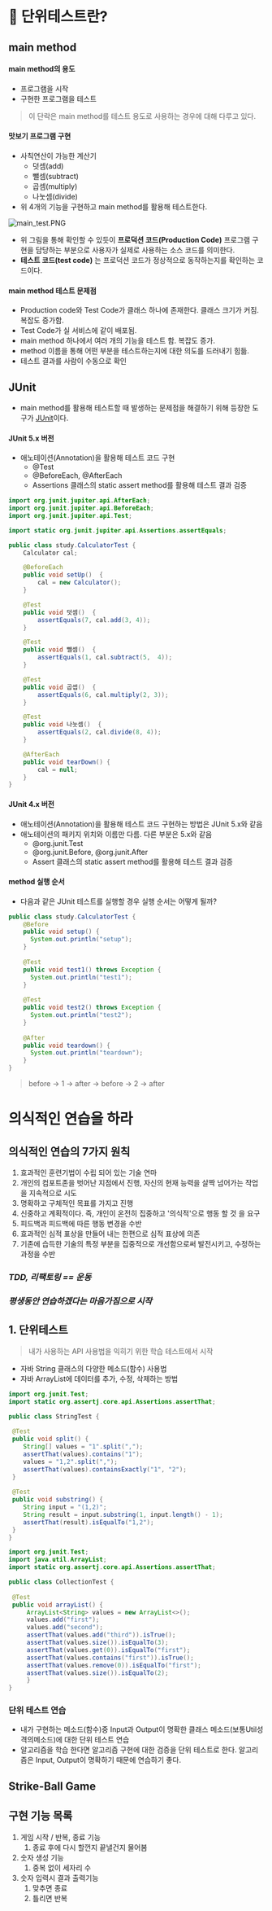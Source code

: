 # 📖 단위테스트란?

## main method

#### main method의 용도

- 프로그램을 시작
- 구현한 프로그램을 테스트

> 이 단락은 main method를 테스트 용도로 사용하는 경우에 대해 다루고 있다.

#### 맛보기 프로그램 구현

- 사칙연산이 가능한 계산기
  - 덧셈(add)
  - 뺄셈(subtract)
  - 곱셈(multiply)
  - 나눗셈(divide)
- 위 4개의 기능을 구현하고 main method를 활용해 테스트한다.

![main_test.PNG](README.assets/main_test.PNG)

- 위 그림을 통해 확인할 수 있듯이 **프로덕션 코드(Production Code)** 프로그램 구현을 담당하는 부분으로 사용자가 실제로 사용하는 소스 코드를 의미한다.
- **테스트 코드(test code)** 는 프로덕션 코드가 정상적으로 동작하는지를 확인하는 코드이다.

#### main method 테스트 문제점

- Production code와 Test Code가 클래스 하나에 존재한다. 클래스 크기가 커짐. 복잡도 증가함.
- Test Code가 실 서비스에 같이 배포됨.
- main method 하나에서 여러 개의 기능을 테스트 함. 복잡도 증가.
- method 이름을 통해 어떤 부분을 테스트하는지에 대한 의도를 드러내기 힘듦.
- 테스트 결과를 사람이 수동으로 확인

## JUnit

- main method를 활용해 테스트할 때 발생하는 문제점을 해결하기 위해 등장한 도구가 [JUnit](http://junit.org/)이다.

#### JUnit 5.x 버전

- 애노테이션(Annotation)을 활용해 테스트 코드 구현
  - @Test
  - @BeforeEach, @AfterEach
  - Assertions 클래스의 static assert method를 활용해 테스트 결과 검증

```java
import org.junit.jupiter.api.AfterEach;
import org.junit.jupiter.api.BeforeEach;
import org.junit.jupiter.api.Test;

import static org.junit.jupiter.api.Assertions.assertEquals;

public class study.CalculatorTest {
    Calculator cal;

    @BeforeEach
    public void setUp()  {
        cal = new Calculator();
    }

    @Test
    public void 덧셈()  {
        assertEquals(7, cal.add(3, 4));
    }

    @Test
    public void 뺄셈()  {
        assertEquals(1, cal.subtract(5,  4));
    }

    @Test
    public void 곱셉()  {
        assertEquals(6, cal.multiply(2, 3));
    }

    @Test
    public void 나눗셈()  {
        assertEquals(2, cal.divide(8, 4));
    }

    @AfterEach
    public void tearDown() {
        cal = null;
    }
}
```

#### JUnit 4.x 버전

- 애노테이션(Annotation)을 활용해 테스트 코드 구현하는 방법은 JUnit 5.x와 같음
- 애노테이션의 패키지 위치와 이름만 다름. 다른 부분은 5.x와 같음
  - @org.junit.Test
  - @org.junit.Before, @org.junit.After
  - Assert 클래스의 static assert method를 활용해 테스트 결과 검증

#### method 실행 순서

- 다음과 같은 JUnit 테스트를 실행할 경우 실행 순서는 어떻게 될까?

```java
public class study.CalculatorTest {
    @Before
    public void setup() {
      System.out.println("setup");
    }
    
    @Test
    public void test1() throws Exception {
      System.out.println("test1");		
    }
    
    @Test
    public void test2() throws Exception {
      System.out.println("test2");		
    }
    
    @After
    public void teardown() {
      System.out.println("teardown");		
    }
}
```

> before -> 1 -> after -> before -> 2 -> after



# 의식적인 연습을 하라

## 의식적인 연습의 7가지 원칙

1. 효과적인 훈련기법이 수립 되어 있는 기술 연마 
2. 개인의 컴포트존을 벗어난 지점에서 진행, 자신의 현재 능력을 살짝 넘어가는 작업을 지속적으로 시도
3. 명확하고 구체적인 목표를 가지고 진행
4. 신중하고 계획적이다. 즉, 개인이 온전히 집중하고 '의식적'으로 행동 할 것 을 요구
5. 피드백과 피드백에 따른 행동 변경을 수반 
6. 효과적인 심적 표상을 만들어 내는 한편으로 심적 표상에 의존 
7. 기존에 습득한 기술의 특정 부분을 집중적으로 개선함으로써 발전시키고, 수정하는 과정을 수반

### ***TDD, 리팩토링 == 운동***

### ***평생동안 연습하겠다는 마음가짐으로 시작***



## 1. 단위테스트

> 내가 사용하는 API 사용법을 익히기 위한 학습 테스트에서 시작

- 자바 String 클래스의 다양한 메소드(함수) 사용법
- 자바 ArrayList에 데이터를 추가, 수정, 삭제하는 방법

```java
import org.junit.Test;
import static org.assertj.core.api.Assertions.assertThat;

public class StringTest {
    
 @Test
 public void split() {
 	String[] values = "1".split(",");
 	assertThat(values).contains("1");
 	values = "1,2".split(",");
 	assertThat(values).containsExactly("1", "2");
 }
    
 @Test
 public void substring() {
 	String input = "(1,2)";
 	String result = input.substring(1, input.length() - 1);
 	assertThat(result).isEqualTo("1,2");
 }
}
```

```java
import org.junit.Test;
import java.util.ArrayList;
import static org.assertj.core.api.Assertions.assertThat;

public class CollectionTest {
    
 @Test
 public void arrayList() {
     ArrayList<String> values = new ArrayList<>();
     values.add("first");
     values.add("second");
     assertThat(values.add("third")).isTrue();
     assertThat(values.size()).isEqualTo(3);
     assertThat(values.get(0)).isEqualTo("first");
     assertThat(values.contains("first")).isTrue();
     assertThat(values.remove(0)).isEqualTo("first");
     assertThat(values.size()).isEqualTo(2);
     }
} 
```



### 단위 테스트 연습

- 내가 구현하는 메소드(함수)중 Input과 Output이 명확한 클래스 메소드(보통Util성격의메소드)에 대한 단위 테스트 연습
- 알고리즘을 학습 한다면 알고리즘 구현에 대한 검증을 단위 테스트로 한다. 알고리즘은 Input, Output이 명확하기 때문에 연습하기 좋다.





## Strike-Ball Game

## 구현 기능 목록

1. 게임 시작 / 반복, 종료 기능
   1. 종료 후에 다시 할껀지 끝낼건지 물어봄
2. 숫자 생성 기능
   1. 중복 없이 세자리 수
3. 숫자 입력시 결과 출력기능
   1. 맞추면 종료 
   2. 틀리면 반복